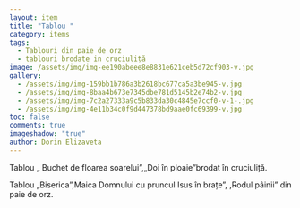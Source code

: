 ```yaml
---
layout: item
title: "Tablou "
category: items
tags:
  - Tablouri din paie de orz
  - tablouri brodate in cruciuliță
image: /assets/img/img-ee190abeee8e8831e621ceb5d72cf903-v.jpg
gallery:
  - /assets/img/img-159bb1b786a3b2618bc677ca5a3be945-v.jpg
  - /assets/img/img-8baa4b673e7345dbe781d5145b2e74b2-v.jpg
  - /assets/img/img-7c2a27333a9c5b833da30c4845e7ccf0-v-1-.jpg
  - /assets/img/img-4e11b34c0f9d447378bd9aae0fc69399-v.jpg
toc: false
comments: true
imageshadow: "true"
author: Dorin Elizaveta
---
```

Tablou „ Buchet de floarea soarelui”,„Doi în ploaie”brodat în cruciuliță.

Tablou „Biserica”,Maica Domnului cu pruncul Isus în brațe”, ,Rodul pâinii” din paie de orz.
